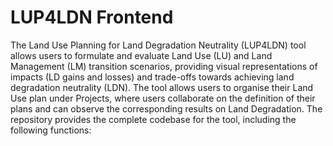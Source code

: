 # LUP4LDN Frontend
The Land Use Planning for Land Degradation Neutrality (LUP4LDN) tool allows users to formulate and evaluate Land Use (LU) and Land Management (LM) transition scenarios, providing visual representations of impacts (LD gains and losses) and trade-offs towards achieving land degradation neutrality (LDN).
The tool allows users to organise their Land Use plan under Projects, where users collaborate on the definition of their plans and can observe the corresponding results on Land Degradation.
The repository provides the complete codebase for the tool, including the following functions:
